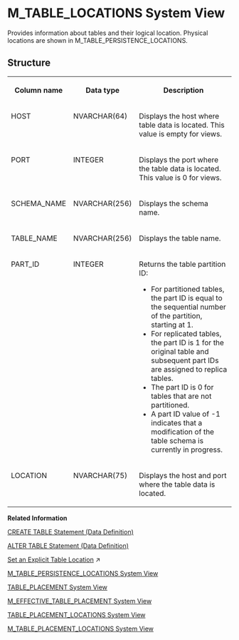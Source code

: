 <!-- loio20c65d57751910148de3aaf0455fc678 -->

# M\_TABLE\_LOCATIONS System View

Provides information about tables and their logical location. Physical locations are shown in M\_TABLE\_PERSISTENCE\_LOCATIONS.



<a name="loio20c65d57751910148de3aaf0455fc678___m__t_a_b_l_e__l_o_c_a_t_i_o_n_s_1struct_M_TABLE_LOCATIONS"/>

## Structure


<table>
<tr>
<th valign="top">

Column name

</th>
<th valign="top">

Data type

</th>
<th valign="top">

Description

</th>
</tr>
<tr>
<td valign="top">

HOST

</td>
<td valign="top">

NVARCHAR\(64\)

</td>
<td valign="top">

Displays the host where table data is located. This value is empty for views.

</td>
</tr>
<tr>
<td valign="top">

PORT

</td>
<td valign="top">

INTEGER

</td>
<td valign="top">

Displays the port where the table data is located. This value is 0 for views.

</td>
</tr>
<tr>
<td valign="top">

SCHEMA\_NAME

</td>
<td valign="top">

NVARCHAR\(256\)

</td>
<td valign="top">

Displays the schema name.

</td>
</tr>
<tr>
<td valign="top">

TABLE\_NAME

</td>
<td valign="top">

NVARCHAR\(256\)

</td>
<td valign="top">

Displays the table name.

</td>
</tr>
<tr>
<td valign="top">

PART\_ID

</td>
<td valign="top">

INTEGER

</td>
<td valign="top">

Returns the table partition ID:

-   For partitioned tables, the part ID is equal to the sequential number of the partition, starting at 1.
-   For replicated tables, the part ID is 1 for the original table and subsequent part IDs are assigned to replica tables.
-   The part ID is 0 for tables that are not partitioned.
-   A part ID value of -1 indicates that a modification of the table schema is currently in progress.



</td>
</tr>
<tr>
<td valign="top">

LOCATION

</td>
<td valign="top">

NVARCHAR\(75\)

</td>
<td valign="top">

Displays the host and port where the table data is located.

</td>
</tr>
</table>

**Related Information**  


[CREATE TABLE Statement \(Data Definition\)](../../010-SQL-Reference/012-SQL-Statements/create-table-statement-data-definition-20d58a5.md "Creates a base or temporary table. See the CREATE VIRTUAL TABLE statement for creating virtual tables.")

[ALTER TABLE Statement \(Data Definition\)](../../010-SQL-Reference/012-SQL-Statements/alter-table-statement-data-definition-20d329a.md "Alters a base or temporary table. See the ALTER VIRTUAL TABLE statement for altering virtual tables.")

[Set an Explicit Table Location](https://help.sap.com/viewer/f9c5015e72e04fffa14d7d4f7267d897/2024_1_QRC/en-US/d4a2e245a0f74edaa98e47599facf1a4.html "You can set an explicit table location with SQL commands.") :arrow_upper_right:

[M\_TABLE\_PERSISTENCE\_LOCATIONS System View](m-table-persistence-locations-system-view-20c67e7.md "Provides information about column store tables and their physical data locations.")

[TABLE\_PLACEMENT System View](../021-System-Views/table-placement-system-view-522cc8e.md "Provides table placement information.")

[M\_EFFECTIVE\_TABLE\_PLACEMENT System View](m-effective-table-placement-system-view-f3f74ec.md "Provides information about effective placement of tables.")

[TABLE\_PLACEMENT\_LOCATIONS System View](../021-System-Views/table-placement-locations-system-view-9e74012.md "Provides table placement location information.")

[M\_TABLE\_PLACEMENT\_LOCATIONS System View](m-table-placement-locations-system-view-7ecc1cc.md "Provides table placement location monitoring information.")

